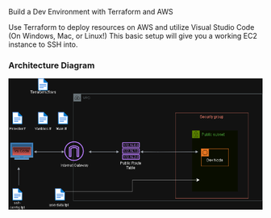 Build a Dev Environment with Terraform and AWS

Use Terraform to deploy resources on AWS and utilize Visual Studio Code (On Windows, Mac, or Linux!) This basic setup will give you a working EC2 instance to SSH into.

### Architecture Diagram
![](Image/Build%20a%20Dev%20Enviroment.drawio.png)
